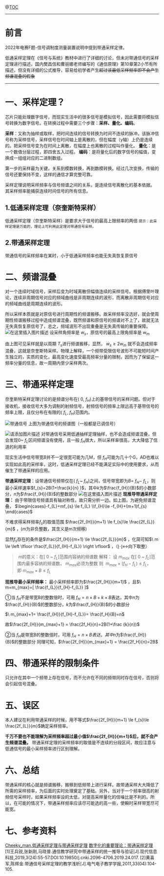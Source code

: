 ﻿
@[TOC](文章目录)

---

# 前言
2022年电赛F题-信号调制度测量装置说明中提到带通采样定律。

低通采样定理在《信号与系统》教材中进行了详细的讨论，但未对带通信号的采样定理进行描述，国内樊昌信和曹丽娜老师编写的《通信原理》第10章第2小节有所描述，但没有详细的公式推导，容易给初学者产生~~超过该最低采样频率即不会产生频谱混叠的假象~~ 

---


# 一、采样定理？
芯片只能处理数字信号，而现实生活中的很多信号是模拟信号，因此需要将模拟信号转换为数字信号。在转换过程中需要三个步骤：**采样、量化、编码**。

**采样**：又称为抽样或取样，把时间连续的信号转换为时间不连续的脉冲。该脉冲信号称为采样信号，采样信号在时间轴上是离散的，但在幅度（y轴）上仍是连续的。把采样信号变为在时间上离散，在幅度上也离散的过程叫作量化。
**量化**：是一个数值分层过程，即四舍五入过程。
**编码**：是将量化后的数字信号的幅值，变换成一组组对应的二进制数组。

第一步的采样最为关键，关系到模数转换，再到数模转换。经过几次变换，传输的信号还要保持不变，这样的通信才算完整可靠。

采样定理说明采样频率与信号频谱之间的关系，是连续信号离散化的基本依据。 其采样频率能捕获连续时间信号的所有信息。
## 1.低通采样定理（奈奎斯特采样）
低通采样定理（奈奎斯特采样）是要求大于信号的最高上限频率的两倍
`提示：此采样定理是万能的，理论上可利用此定理对带通信号采样。`

## 2.带通采样定理
带通信号的采样频率在某时，小于低通采样频率也能无失真恢复原信号
# 二、频谱混叠
对一个连续时域信号，采样后变为时域离散但幅值连续的采样信号。根据傅里叶理论，连续非周期信号对应的频域曲线是非周期连续的波形，而离散非周期信号对应的频域曲线是周期连续的波形。

所以采样本质就是对原信号进行周期性的频谱搬移。故采样频率没选好，就会使周期性频谱搬移过程中造成频谱混叠，既然频谱和原信号的频谱对不上了，故就无法无失真恢复原信号了，总之，频域波形不出现重叠是无失真传输的重要保障。
![在这里插入图片描述](https://img-blog.csdnimg.cn/8f5e1e20c6e848008eb80b9bd488f92b.png)
设采样角频率是$\ w_s$，原信号的最高上限角频率是$\ w_m$

由上图可见采样就是以周期$\ T_s$进行频谱搬移，显然，$\ w_s\geqslant 2w_m$ 就不会造成频率混叠，这就是奈奎斯特采样。物理上解释，一个频带受限信号波形不可能短时间产生独立的，实质的变化，最高变化速度受最高频率分量的限制，因而为了保留这一频率分量的信息，故一周期内至少采样两次。

# 三、带通采样定理
奈奎斯特采样定理讨论的是频谱分布在( 0,$\ f_H$)上的基带信号的采样问题。但对于接收机，接收信号大多为调制的射频信号，射频信号的频率上限远高于基带信号的频率上限，且仅分布在有限的($\ f_L$,$\ f_H$)范围内。

![带通信号](https://img-blog.csdnimg.cn/0c46573895ab485ab4ec8227497678ca.png)
上图为带通信号的频谱图（一般都是已调信号）

![请添加图片描述](https://img-blog.csdnimg.cn/17c9ba97bb4047e4af93e6415e103f9c.png)
对带通信号采用低通抽样定理抽样，也不会造成频谱混叠，但会发现0~$\ f_L$区间频谱没有使用，且一般$\ f_H$很大，所以采样率很高，大大降低了信道的利用率

现实生活中信号带宽$B$并不一定很宽可能为几M，但$\ f_H$可能为几十个G，AD也难以实现如此高的采样率，这时，低通采样定理已经不能满足实际中的使用要求，从而催生了带通采样的应用。

**带通采样定理**：设带通信号频带仅在($\ f_L$~$\ f_H$)之间，信号带宽即为$B=\ f_H-\ f_L$，则最小采样速率$f_{s}=2B(1+\frac{k}{n}  )$，其中$k$为$\frac{f_{H}}{B}$的小数部分，$n$为$\frac{f_{H}}{B}$的整数部分
![在这里插入图片描述](https://img-blog.csdnimg.cn/f769e1db69554dde957e8d1ef8a9421b.png)
**现推导带通采样定理：**
由于带限信号频谱具有轴对称性，故只需分析一边。如上图，为避免频谱混叠，
$\begin{cases}-f_{L}+mf_{s} \le f_{L} \\f_{H}\le  -f_{H}+(m+1)f_{s} \end{cases}$

不难求得采样频率$f_{s}$的取值范围
$\frac{2f_{H}}{m+1}  \le f_{s}\le  \frac{2f_{L}}{m}$ ，($m$为非负整数，其含义是m次频移)

显然$f_{s}$存在的条件是$\frac{2f_{H}}{m+1}  \le  \frac{2f_{L}}{m}$ ，化简可知$\ m \le \left \lfloor  \frac{f_{L}}{f_{H}-f_{L}} \right \rfloor$ ，（$\left \lfloor  ·\right \rfloor$<->向下取整）

> $\ m$的意义：在[$\ 0$ ~$\ f_L$]范围内容纳的频谱数
> 解释：
> 设$\ m_{max}$ 在[$\ 0$ ~$\ f_L$]范围内最多容纳的频谱数，$\ m_{max}$必须为整数
>则 $\ m_{max}\times (f_{H}-f_{L}) \le f_{L}$，即$\ m_{max}\times B \le f_{L}$

**现推导最小采样频率：**
最小采样频率即为$\frac{2f_{H}}{m+1}$ ，且$\ m=m_{max}=[ \frac{f_{L}}{f_{H}-f_{L}} ]$

①当$\ f_{H}$不是带宽B的整数倍时，可用$\ f_H=n\times B +k\times B$表达，其中$n$为$\frac{f_{H}}{B}$的整数部分，$k$为$\frac{f_{H}}{B}$的小数部分

$\ m_{max}+1= \frac{f_{H}}{f_{H}-f_{L}}= \frac{f_H}{B}=n$

故$\frac{2f_{H}}{m_{max}+1} = \frac{2f_H}{n}=2B(1+\frac {k}{n})$ 

②当$\ f_{H}$是带宽B的整数倍时，可用$\ f_H=n\times B 表达，其中n$为$\frac{f_{H}}{B}$的整数部分
同理可知，$\frac{2f_{H}}{m_{max}+1} = \frac{2f_H}{n}=2B$ 
# 四、带通采样的限制条件
只允许在其中一个频带上存在信号，而不允许在不同的频带同时存在信号，否则将会引起信号混叠。

# 五、误区
本人建议在利用带通采样的时候，用不等式$\frac{2f_{H}}{m+1}  \le f_{s}\le  \frac{2f_{L}}{m}$确定采样频率。

**千万不要也不能理解为采样频率超过最小值$\frac{2f_{H}}{m+1}$后，就不会产生频谱混叠。**
带通采样定理的采样频率的取值是不连续的分段区间，故应注意与低通信号的最小采样频率进行区别理解。

# 六、总结

带通采样的核心就是频谱搬移，搬移到低频带上进行采样。故带通采样大大降低了所需的采样频率，为后面的实时处理奠定了基础。另外，当对于一个频率很高的射频信号采样时，如果采样频率设的太低，对提高采样量化的信噪比是不利的。所以，在可能的情况下，带通采样频率应该尽可能选的高一些，使瞬时采样带宽尽可能宽。

# 七、参考资料
[Cheeky_man.低通采样定理与带通采样定理](https://blog.csdn.net/qq_36045093/article/details/103428363)
[数字化的重要理论：带通采样定理 ](https://www.sohu.com/a/242470635_695278)
[1]王兵锐,张新刚,马晓普.通信教学研究中带通采样的统一推导与验证[J].现代信息科技,2019,3(24):55-57.DOI:10.19850/j.cnki.2096-4706.2019.24.017.
[2]黄喜军,陈辉金.带通信号采样定理的教学浅析[J].电气电子教学学报,2011,33(04):104-105.
